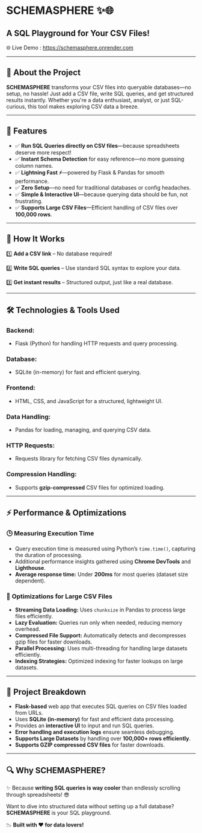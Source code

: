 # SCHEMASPHERE ✨🌐

## A SQL Playground for Your CSV Files!

🌐 Live Demo : https://schemasphere.onrender.com

---

## 🚀 About the Project

**SCHEMASPHERE** transforms your CSV files into queryable databases—no setup, no hassle! Just add a CSV file, write SQL queries, and get structured results instantly. Whether you're a data enthusiast, analyst, or just SQL-curious, this tool makes exploring CSV data a breeze.

---

## 🌟 Features

- ✅ **Run SQL Queries directly on CSV files**—because spreadsheets deserve more respect!
- ✅ **Instant Schema Detection** for easy reference—no more guessing column names.
- ✅ **Lightning Fast ⚡**—powered by Flask & Pandas for smooth performance.
- ✅ **Zero Setup**—no need for traditional databases or config headaches.
- ✅ **Simple & Interactive UI**—because querying data should be fun, not frustrating.
- ✅ **Supports Large CSV Files**—Efficient handling of CSV files over **100,000 rows**.

---

## 🎨 How It Works

1️⃣ **Add a CSV link** – No database required!

2️⃣ **Write SQL queries** – Use standard SQL syntax to explore your data.

3️⃣ **Get instant results** – Structured output, just like a real database.

---

## 🛠 Technologies & Tools Used

### **Backend:**
- Flask (Python) for handling HTTP requests and query processing.

### **Database:**
- SQLite (in-memory) for fast and efficient querying.

### **Frontend:**
- HTML, CSS, and JavaScript for a structured, lightweight UI.

### **Data Handling:**
- Pandas for loading, managing, and querying CSV data.

### **HTTP Requests:**
- Requests library for fetching CSV files dynamically.

### **Compression Handling:**
- Supports **gzip-compressed** CSV files for optimized loading.

---

## ⚡ Performance & Optimizations

### 🕒 **Measuring Execution Time**
- Query execution time is measured using Python’s `time.time()`, capturing the duration of processing.
- Additional performance insights gathered using **Chrome DevTools** and **Lighthouse**.
- **Average response time:** Under **200ms** for most queries (dataset size dependent).

### 🚀 **Optimizations for Large CSV Files**
- **Streaming Data Loading:** Uses `chunksize` in Pandas to process large files efficiently.
- **Lazy Evaluation:** Queries run only when needed, reducing memory overhead.
- **Compressed File Support:** Automatically detects and decompresses gzip files for faster downloads.
- **Parallel Processing:** Uses multi-threading for handling large datasets efficiently.
- **Indexing Strategies:** Optimized indexing for faster lookups on large datasets.

---

## 🎡 Project Breakdown

- **Flask-based** web app that executes SQL queries on CSV files loaded from URLs.
- Uses **SQLite (in-memory)** for fast and efficient data processing.
- Provides an **interactive UI** to input and run SQL queries.
- **Error handling and execution logs** ensure seamless debugging.
- **Supports Large Datasets** by handling over **100,000+ rows efficiently**.
- **Supports GZIP compressed CSV files** for faster downloads.

---

## 🔍 Why SCHEMASPHERE?

✨ Because **writing SQL queries is way cooler** than endlessly scrolling through spreadsheets! 😎

Want to dive into structured data without setting up a full database? **SCHEMASPHERE** is your SQL playground.

📉 **Built with ❤️ for data lovers!**
